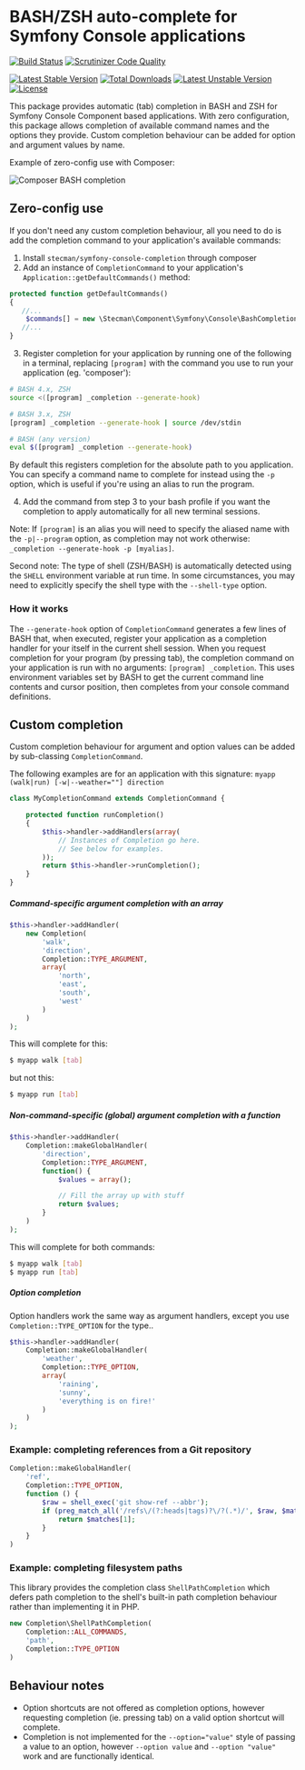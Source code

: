 # BASH/ZSH auto-complete for Symfony Console applications

[![Build Status](https://travis-ci.org/stecman/symfony-console-completion.svg?branch=master)](https://travis-ci.org/stecman/symfony-console-completion)
[![Scrutinizer Code Quality](https://scrutinizer-ci.com/g/stecman/symfony-console-completion/badges/quality-score.png?b=master)](https://scrutinizer-ci.com/g/stecman/symfony-console-completion/?branch=master)

[![Latest Stable Version](https://poser.pugx.org/stecman/symfony-console-completion/v/stable.png)](https://packagist.org/packages/stecman/symfony-console-completion)
[![Total Downloads](https://poser.pugx.org/stecman/symfony-console-completion/downloads.png)](https://packagist.org/packages/stecman/symfony-console-completion)
[![Latest Unstable Version](https://poser.pugx.org/stecman/symfony-console-completion/v/unstable.svg)](https://packagist.org/packages/stecman/symfony-console-completion)
[![License](https://poser.pugx.org/stecman/symfony-console-completion/license.svg)](https://packagist.org/packages/stecman/symfony-console-completion)

This package provides automatic (tab) completion in BASH and ZSH for Symfony Console Component based applications. With zero configuration, this package allows completion of available command names and the options they provide. Custom completion behaviour can be added for option and argument values by name.

Example of zero-config use with Composer:

![Composer BASH completion](https://i.imgur.com/MoDWkby.gif)

## Zero-config use

If you don't need any custom completion behaviour, all you need to do is add the completion command to your application's available commands:

1. Install `stecman/symfony-console-completion` through composer
2. Add an instance of `CompletionCommand` to your application's `Application::getDefaultCommands()` method:
  ```php
  protected function getDefaultCommands()
  {
     //...
      $commands[] = new \Stecman\Component\Symfony\Console\BashCompletion\CompletionCommand();
     //...
  }
  ```

3. Register completion for your application by running one of the following in a terminal, replacing `[program]` with the command you use to run your application (eg. 'composer'):

  ```bash
  # BASH 4.x, ZSH
  source <([program] _completion --generate-hook)

  # BASH 3.x, ZSH
  [program] _completion --generate-hook | source /dev/stdin

  # BASH (any version)
  eval $([program] _completion --generate-hook)
  ```

  By default this registers completion for the absolute path to you application. You can specify a command name to complete for instead using the `-p` option, which is useful if you're using an alias to run the program.

4. Add the command from step 3 to your bash profile if you want the completion to apply automatically for all new terminal sessions.

Note: If `[program]` is an alias you will need to specify the aliased name with the `-p|--program` option, as completion may not work otherwise: `_completion --generate-hook -p [myalias]`.

Second note: The type of shell (ZSH/BASH) is automatically detected using the `SHELL` environment variable at run time. In some circumstances, you may need to explicitly specify the shell type with the `--shell-type` option.

### How it works

The `--generate-hook` option of `CompletionCommand` generates a few lines of BASH that, when executed, register your application as a completion handler for your itself in the current shell session. When you request completion for your program (by pressing tab), the completion command on your application is run with no arguments: `[program] _completion`. This uses environment variables set by BASH to get the current command line contents and cursor position, then completes from your console command definitions.


## Custom completion

Custom completion behaviour for argument and option values can be added by sub-classing `CompletionCommand`.

The following examples are for an application with this signature: `myapp (walk|run) [-w|--weather=""] direction`

```php
class MyCompletionCommand extends CompletionCommand {

    protected function runCompletion()
    {
        $this->handler->addHandlers(array(
            // Instances of Completion go here.
            // See below for examples.
        ));
        return $this->handler->runCompletion();
    }
}
```

##### Command-specific argument completion with an array

```php
$this->handler->addHandler(
    new Completion(
        'walk',
        'direction',
        Completion::TYPE_ARGUMENT,
        array(
            'north',
            'east',
            'south',
            'west'
        )
    )
);
```

This will complete for this:
```bash
$ myapp walk [tab]
```

but not this:
```bash
$ myapp run [tab]
```

##### Non-command-specific (global) argument completion with a function

```php
$this->handler->addHandler(
    Completion::makeGlobalHandler(
        'direction',
        Completion::TYPE_ARGUMENT,
        function() {
            $values = array();

            // Fill the array up with stuff
            return $values;
        }
    )
);
```

This will complete for both commands:
```bash
$ myapp walk [tab]
$ myapp run [tab]
```

##### Option completion

Option handlers work the same way as argument handlers, except you use `Completion::TYPE_OPTION` for the type..

```php
$this->handler->addHandler(
    Completion::makeGlobalHandler(
        'weather',
        Completion::TYPE_OPTION,
        array(
            'raining',
            'sunny',
            'everything is on fire!'
        )
    )
);
```

### Example: completing references from a Git repository

```php
Completion::makeGlobalHandler(
    'ref',
    Completion::TYPE_OPTION,
    function () {
        $raw = shell_exec('git show-ref --abbr');
        if (preg_match_all('/refs\/(?:heads|tags)?\/?(.*)/', $raw, $matches)) {
            return $matches[1];
        }
    }
)
```

### Example: completing filesystem paths

This library provides the completion class `ShellPathCompletion` which defers path completion to the shell's built-in path completion behaviour rather than implementing it in PHP.

```php
new Completion\ShellPathCompletion(
    Completion::ALL_COMMANDS,
    'path',
    Completion::TYPE_OPTION
)

```

## Behaviour notes

* Option shortcuts are not offered as completion options, however requesting completion (ie. pressing tab) on a valid option shortcut will complete.
* Completion is not implemented for the `--option="value"` style of passing a value to an option, however `--option value` and `--option "value"` work and are functionally identical.
